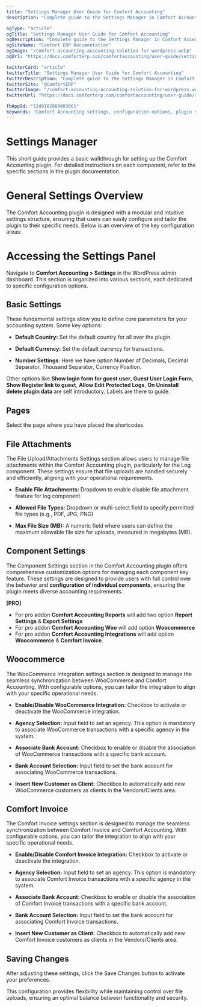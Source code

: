 ```yaml
---
title: "Settings Manager User Guide for Comfort Accounting"
description: "Complete guide to the Settings Manager in Comfort Accounting. Learn how to configure accounting preferences, system settings, and customize your ERP accounting module to match your business needs."

ogType: "article"
ogTitle: "Settings Manager User Guide for Comfort Accounting"
ogDescription: "Complete guide to the Settings Manager in Comfort Accounting. Learn how to configure accounting preferences, system settings, and customize your ERP accounting module to match your business needs."
ogSiteName: "Comfort ERP Documentation"
ogImage: "/comfort-accounting-accounting-solution-for-wordpress.webp"
ogUrl: "https://docs.comforterp.com/comfortaccounting/user-guide/settings-manager"

twitterCard: "article"
twitterTitle: "Settings Manager User Guide for Comfort Accounting"
twitterDescription: "Complete guide to the Settings Manager in Comfort Accounting. Learn how to configure accounting preferences, system settings, and customize your ERP accounting module to match your business needs."
twitterSite: "@ComfortERP"
twitterImage: "/comfort-accounting-accounting-solution-for-wordpress.webp"
twitterUrl: "https://docs.comforterp.com/comfortaccounting/user-guide/settings-manager"

fbAppId: "1249182889483061"
keywords: "Comfort Accounting settings, configuration options, plugin settings, accounting preferences, system configuration, general settings, financial settings, user preferences, setup configuration, customization options"
---
```


# Settings Manager

This short guide provides a basic walkthrough for setting up the Comfort Accounting plugin. For detailed instructions on each component, refer to the specific sections in the plugin documentation.

# General Settings Overview #
The Comfort Accounting plugin is designed with a modular and intuitive settings structure, ensuring that users can easily configure and tailor the plugin to their specific needs. Below is an overview of the key configuration areas:

# Accessing the Settings Panel #
Navigate to **Comfort Accounting > Settings** in the WordPress admin dashboard. This section is organized into various sections, each dedicated to specific configuration options.

## Basic Settings ##
These fundamental settings allow you to define core parameters for your accounting system. Some key options:

+ **Default Country:** Set the default country for all over the plugin.

+ **Default Currency:** Set the default currency for transactions.

+ **Number Settings**: Here we have option Number of Decimals, Decimal Separator, Thousand Separator, Currency Position.

Other options like **Show login form for guest user**, **Guest User Login Form**, **Show Register link to guest**, **Allow Edit Protected Logs**, **On Uninstall delete plugin data** are self introductory. Labels are there to guide.

## Pages ##
Select the page where you have placed the shortcodes.

## File Attachments ##
The File Upload/Attachments Settings section allows users to manage file attachments within the Comfort Accounting plugin, particularly for the Log component. These settings ensure that file uploads are handled securely and efficiently, aligning with your operational requirements.

+ **Enable File Attachments:** Dropdown to enable disable file attachment feature for log component.

+ **Allowed File Types:** Dropdown or multi-select field to specify permitted file types (e.g., PDF, JPG, PNG)

+ **Max File Size (MB):** A numeric field where users can define the maximum allowable file size for uploads, measured in megabytes (MB).

## Component Settings ##
The Component Settings section in the Comfort Accounting plugin offers comprehensive customization options for managing each component key feature. These settings are designed to provide users with full control over the behavior and **configuration of individual components**, ensuring the plugin meets diverse accounting requirements.

**[PRO]**
+ For pro addon **Comfort Accounting Reports** will add two option **Report Settings** & **Export Settings**
+ For pro addon **Comfort Accounting Woo** will add option **Woocommerce**
+ For pro addon **Comfort Accounting Integrations** will add option **Woocommerce** & **Comfort Invoice**.

## Woocommerce ##
The WooCommerce Integration settings section is designed to manage the seamless synchronization between WooCommerce and Comfort Accounting. With configurable options, you can tailor the integration to align with your specific operational needs.

+ **Enable/Disable WooCommerce Integration:** Checkbox to activate or deactivate the WooCommerce integration.

+ **Agency Selection:** Input field to set an agency. This option is mandatory to associate WooCommerce transactions with a specific agency in the system.

+ **Associate Bank Account:** Checkbox to enable or disable the association of WooCommerce transactions with a specific bank account.

+ **Bank Account Selection:** Input field to set the bank account for associating WooCommerce transactions.

+ **Insert New Customer as Client:** Checkbox to automatically add new WooCommerce customers as clients in the Vendors/Clients area.

## Comfort Invoice ##
The Comfort Invoice settings section is designed to manage the seamless synchronization between Comfort Invoice and Comfort Accounting. With configurable options, you can tailor the integration to align with your specific operational needs.

+ **Enable/Disable Comfort Invoice Integration:** Checkbox to activate or deactivate the integration.

+ **Agency Selection:** Input field to set an agency. This option is mandatory to associate Comfort Invoice transactions with a specific agency in the system.

+ **Associate Bank Account:** Checkbox to enable or disable the association of Comfort Invoice transactions with a specific bank account.

+ **Bank Account Selection:** Input field to set the bank account for associating Comfort Invoice transactions.

+ **Insert New Customer as Client:** Checkbox to automatically add new Comfort Invoice customers as clients in the Vendors/Clients area.

## Saving Changes ##
After adjusting these settings, click the Save Changes button to activate your preferences.

This configuration provides flexibility while maintaining control over file uploads, ensuring an optimal balance between functionality and security.


